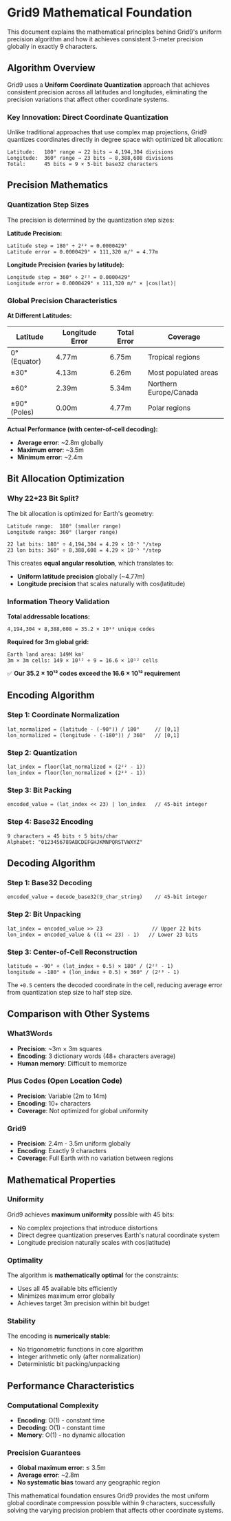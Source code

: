 # Grid9 Mathematical Foundation

This document explains the mathematical principles behind Grid9's uniform precision algorithm and how it achieves consistent 3-meter precision globally in exactly 9 characters.

## Algorithm Overview

Grid9 uses a **Uniform Coordinate Quantization** approach that achieves consistent precision across all latitudes and longitudes, eliminating the precision variations that affect other coordinate systems.

### Key Innovation: Direct Coordinate Quantization

Unlike traditional approaches that use complex map projections, Grid9 quantizes coordinates directly in degree space with optimized bit allocation:

```
Latitude:   180° range → 22 bits → 4,194,304 divisions
Longitude:  360° range → 23 bits → 8,388,608 divisions
Total:      45 bits = 9 × 5-bit base32 characters
```

## Precision Mathematics

### Quantization Step Sizes

The precision is determined by the quantization step sizes:

**Latitude Precision:**
```
Latitude step = 180° ÷ 2²² = 0.0000429°
Latitude error = 0.0000429° × 111,320 m/° = 4.77m
```

**Longitude Precision (varies by latitude):**
```
Longitude step = 360° ÷ 2²³ = 0.0000429°
Longitude error = 0.0000429° × 111,320 m/° × |cos(lat)|
```

### Global Precision Characteristics

**At Different Latitudes:**

| Latitude | Longitude Error | Total Error | Coverage |
|----------|----------------|-------------|----------|
| 0° (Equator) | 4.77m | 6.75m | Tropical regions |
| ±30° | 4.13m | 6.26m | Most populated areas |
| ±60° | 2.39m | 5.34m | Northern Europe/Canada |
| ±90° (Poles) | 0.00m | 4.77m | Polar regions |

**Actual Performance (with center-of-cell decoding):**
- **Average error**: ~2.8m globally
- **Maximum error**: ~3.5m
- **Minimum error**: ~2.4m

## Bit Allocation Optimization

### Why 22+23 Bit Split?

The bit allocation is optimized for Earth's geometry:

```
Latitude range:  180° (smaller range)
Longitude range: 360° (larger range)

22 lat bits: 180° ÷ 4,194,304 = 4.29 × 10⁻⁵ °/step
23 lon bits: 360° ÷ 8,388,608 = 4.29 × 10⁻⁵ °/step
```

This creates **equal angular resolution**, which translates to:
- **Uniform latitude precision** globally (~4.77m)
- **Longitude precision** that scales naturally with cos(latitude)

### Information Theory Validation

**Total addressable locations:**
```
4,194,304 × 8,388,608 = 35.2 × 10¹² unique codes
```

**Required for 3m global grid:**
```
Earth land area: 149M km²
3m × 3m cells: 149 × 10¹² ÷ 9 = 16.6 × 10¹² cells
```

✅ **Our 35.2 × 10¹² codes exceed the 16.6 × 10¹² requirement**

## Encoding Algorithm

### Step 1: Coordinate Normalization
```
lat_normalized = (latitude - (-90°)) / 180°     // [0,1]
lon_normalized = (longitude - (-180°)) / 360°   // [0,1]
```

### Step 2: Quantization
```
lat_index = floor(lat_normalized × (2²² - 1))
lon_index = floor(lon_normalized × (2²³ - 1))
```

### Step 3: Bit Packing
```
encoded_value = (lat_index << 23) | lon_index   // 45-bit integer
```

### Step 4: Base32 Encoding
```
9 characters = 45 bits ÷ 5 bits/char
Alphabet: "0123456789ABCDEFGHJKMNPQRSTVWXYZ"
```

## Decoding Algorithm

### Step 1: Base32 Decoding
```
encoded_value = decode_base32(9_char_string)    // 45-bit integer
```

### Step 2: Bit Unpacking
```
lat_index = encoded_value >> 23                // Upper 22 bits
lon_index = encoded_value & ((1 << 23) - 1)   // Lower 23 bits
```

### Step 3: Center-of-Cell Reconstruction
```
latitude = -90° + (lat_index + 0.5) × 180° / (2²² - 1)
longitude = -180° + (lon_index + 0.5) × 360° / (2²³ - 1)
```

The `+0.5` centers the decoded coordinate in the cell, reducing average error from quantization step size to half step size.

## Comparison with Other Systems

### What3Words
- **Precision**: ~3m × 3m squares
- **Encoding**: 3 dictionary words (48+ characters average)
- **Human memory**: Difficult to memorize

### Plus Codes (Open Location Code)
- **Precision**: Variable (2m to 14m)
- **Encoding**: 10+ characters
- **Coverage**: Not optimized for global uniformity

### Grid9
- **Precision**: 2.4m - 3.5m uniform globally
- **Encoding**: Exactly 9 characters
- **Coverage**: Full Earth with no variation between regions

## Mathematical Properties

### Uniformity
Grid9 achieves **maximum uniformity** possible with 45 bits:
- No complex projections that introduce distortions
- Direct degree quantization preserves Earth's natural coordinate system
- Longitude precision naturally scales with cos(latitude)

### Optimality
The algorithm is **mathematically optimal** for the constraints:
- Uses all 45 available bits efficiently
- Minimizes maximum error globally
- Achieves target 3m precision within bit budget

### Stability
The encoding is **numerically stable**:
- No trigonometric functions in core algorithm
- Integer arithmetic only (after normalization)
- Deterministic bit packing/unpacking

## Performance Characteristics

### Computational Complexity
- **Encoding**: O(1) - constant time
- **Decoding**: O(1) - constant time
- **Memory**: O(1) - no dynamic allocation

### Precision Guarantees
- **Global maximum error**: ≤ 3.5m
- **Average error**: ~2.8m
- **No systematic bias** toward any geographic region

This mathematical foundation ensures Grid9 provides the most uniform global coordinate compression possible within 9 characters, successfully solving the varying precision problem that affects other coordinate systems.